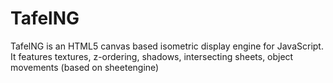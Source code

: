 # TafelNG
TafelNG is an HTML5 canvas based isometric display engine for JavaScript. It features textures, z-ordering, shadows, intersecting sheets, object movements (based on sheetengine)
